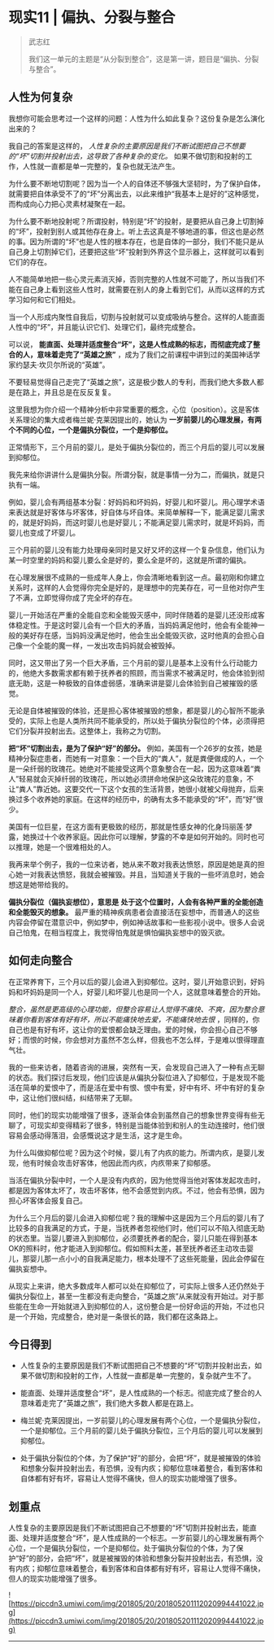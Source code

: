 # 现实11 | 偏执、分裂与整合

> 武志红
> 
> 我们这一单元的主题是“从分裂到整合”，这是第一讲，题目是“偏执、分裂与整合”。

## 人性为何复杂

我想你可能会思考过一个这样的问题：人性为什么如此复杂？这份复杂是怎么演化出来的？

我自己的答案是这样的， *人性复杂的主要原因是我们不断试图把自己不想要的“坏”切割并投射出去，这导致了各种复杂的变化。* 如果不做切割和投射的工作，人性就一直都是单一完整的，复杂也就无法产生。

为什么要不断地切割呢？因为当一个人的自体还不够强大坚韧时，为了保护自体，就需要把自体承受不了的“坏”分离出去，以此来维护“我基本上是好的”这种感觉，而构成向心力把心灵素材凝聚在一起。

为什么要不断地投射呢？所谓投射，特别是“坏”的投射，是要把从自己身上切割掉的“坏”，投射到别人或其他存在身上。听上去这真是不够地道的事，但这也是必然的事。因为所谓的“坏”也是人性的根本存在，也是自体的一部分，我们不能只是从自己身上切割掉它们，还要把这些“坏”投射到外界这个显示器上，这样就可以看到它们的存在。

人不能简单地把一些心灵元素消灭掉，否则完整的人性就不可能了，所以当我们不能在自己身上看到这些人性时，就需要在别人的身上看到它们，从而以这样的方式学习如何和它们相处。

当一个人形成内聚性自我后，切割与投射就可以变成吸纳与整合。这样的人能直面人性中的“坏”，并且能认识它们、处理它们，最终完成整合。

可以说， **能直面、处理并适度整合“坏”，这是人性成熟的标志，而彻底完成了整合的人，意味着走完了“英雄之旅”** ，成为了我们之前课程中讲到过的美国神话学家约瑟夫·坎贝尔所说的“英雄”。

不要轻易觉得自己走完了“英雄之旅”，这是极少数人的专利，而我们绝大多数人都是在路上，并且总是在反反复复。

这里我想为你介绍一个精神分析中非常重要的概念，心位（position）。这是客体关系理论的集大成者梅兰妮·克莱因提出的，她认为 **一岁前婴儿的心理发展，有两个不同的心位，一个是偏执分裂位，一个是抑郁位。**

正常情形下，三个月前的婴儿，是处于偏执分裂位的，而三个月后的婴儿可以发展到抑郁位。

我先来给你讲讲什么是偏执分裂。所谓分裂，就是事情一分为二，而偏执，就是只执有一端。

例如，婴儿会有两组基本分裂：好妈妈和坏妈妈，好婴儿和坏婴儿。用心理学术语来表达就是好客体与坏客体，好自体与坏自体。来简单解释一下，能满足婴儿需求的，就是好妈妈，而这时婴儿也是好婴儿；不能满足婴儿需求时，就是坏妈妈，而婴儿也变成了坏婴儿。

三个月前的婴儿没有能力处理母亲同时是又好又坏的这样一个复杂信息，他们认为某一时空里的妈妈和婴儿要么全是好的，要么全是坏的，这就是所谓的偏执。

在心理发展很不成熟的一些成年人身上，你会清晰地看到这一点。最初刚和你建立关系时，这样的人会觉得你完全是好的，是理想中的完美存在，可一旦他对你产生了不满，立即觉得你成了完全坏的存在。

婴儿一开始活在严重的全能自恋和全能毁灭感中，同时伴随着的是婴儿还没形成客体稳定性。于是这时婴儿会有一个巨大的矛盾，当妈妈满足他时，他会有全能神一般的美好存在感，当妈妈没满足他时，他会生出全能毁灭欲，这时他真的会担心自己像一个全能的魔一样，一发出攻击妈妈就会被毁掉。

同时，这又带出了另一个巨大矛盾，三个月前的婴儿是基本上没有什么行动能力的，他绝大多数需求都有赖于抚养者的照顾，而当需求不被满足时，他会体验到彻底无助，这是一种极致的自体虚弱感，准确来讲是婴儿会体验到自己被摧毁的感觉。

无论是自体被摧毁的体验，还是担心客体被摧毁的想象，都是婴儿的心智所不能承受的，实际上也是人类所共同不能承受的，所以处于偏执分裂位的个体，必须得把它们分裂并投射出去。这整体上，我称之为切割。

 **把“坏”切割出去，是为了保护“好”的部分。** 例如，美国有一个26岁的女孩，她是精神分裂症患者，而她有一对意象：一个巨大的“粪人”，就是粪便做成的人，一个是一朵纤弱的玫瑰花。她绝对不能接受这两个意象整合在一起，因为这意味着“粪人”轻易就会灭掉纤弱的玫瑰花，所以她必须拼命地保护这朵玫瑰花的意象，不让“粪人”靠近她。这要交代一下这个女孩的生活背景，她很小就被父母抛弃，后来换过多个收养她的家庭。在这样的经历中，的确有太多不能承受的“坏”，而“好”很少。

美国有一位巨星，在这方面有更极致的经历，那就是性感女神的化身玛丽莲·梦露，她换过十个收养家庭。因此你可以理解，梦露的不幸是如何开始的。同时也可以推理，她是一个很难相处的人。

我再来举个例子，我的一位来访者，她从来不敢对我表达愤怒，原因是她是真的担心她一对我表达愤怒，我就会被摧毁。并且，当知道关于我的一些坏消息时，她会想这是她带给我的。

 **偏执分裂位（偏执妄想位），意思是**  **处于这个位置时，人会有各种严重的全能创造和全能毁灭的想象。** 最严重的精神疾病患者会直接活在妄想中，而普通人的这些内容会停留在潜意识中，例如梦中，例如神话故事和一些影视小说中。很多人会说自己怕鬼，在相当程度上，我觉得怕鬼就是惧怕偏执妄想中的毁灭欲。

## 如何走向整合

在正常养育下，三个月以后的婴儿会进入到抑郁位。这时，婴儿开始意识到，好妈妈和坏妈妈是同一个人，好婴儿和坏婴儿也是同一个人，这就意味着整合的开始。

 *整合，虽然是更高级的心理功能，但整合容易让人觉得不痛快、不爽，因为整合意味着你看到客体有好有坏，所以不能痛快地去爱，不能痛快地去恨* ，同样的，你自己也是有好有坏，这让你的爱恨都会缺乏理由。爱的时候，你会担心自己不够好；而恨的时候，你会想对方虽然不怎么样，但我也不怎么样，于是难以恨得理直气壮。

我的一些来访者，随着咨询的进展，突然有一天，会发现自己进入了一种有点无聊的状态。我们探讨后发现，他们应该是从偏执分裂位进入了抑郁位，于是发现不能活在简单的爱恨中了，而是活在爱中有恨、恨中有爱，好中有坏、坏中有好的复杂中，这让他们很纠结，纠结带来了无聊。

同时，他们的现实功能增强了很多，逐渐会体会到虽然自己的想象世界变得有些无聊了，可现实却变得精彩了很多，特别是当能体验到和别人的生动连接时，他们很容易会感动得落泪，会感慨说这才是生活，这才是生命。

为什么叫做抑郁位呢？因为这个时候，婴儿有了内疚的能力。所谓内疚，是婴儿发现，他有时候会攻击好客体，他因此而内疚，内疚带来了抑郁感。

当活在偏执分裂中时，一个人是没有内疚的，因为他觉得当他对客体发起攻击时，都是因为客体太坏了，攻击坏客体，他不会感觉到内疚。不过，他会有恐惧，因为担心坏客体会报复自己。

为什么三个月后的婴儿会进入抑郁位呢？我的理解中这是因为三个月后的婴儿有了比较多的自我满足的方式，于是，当抚养者忽视他们时，他们可以不陷入彻底无助的状态里。当婴儿要进入到抑郁位，必须要抚养者的配合，婴儿只能在得到基本OK的照料时，他才能进入到抑郁位。假如照料太差，甚至抚养者还主动攻击婴儿，那婴儿那一点小小的自我满足能力，根本处理不了这些死能量，因此会停留在偏执妄想中。

从现实上来讲，绝大多数成年人都可以处在抑郁位了，可实际上很多人还仍然处于偏执分裂位上，甚至一生都没有走向整合，“英雄之旅”从来就没有开始过。对于那些能在生命一开始就进入到抑郁位的人，这份整合是一份好命运的开始，不过也只是一个开始，完成整合，绝对是一条很长的路，我们都在这条路上。

## 今日得到

* 人性复杂的主要原因是我们不断试图把自己不想要的“坏”切割并投射出去，如果不做切割和投射的工作，人性就一直都是单一完整的，复杂就产生不了。

* 能直面、处理并适度整合“坏”，是人性成熟的一个标志。彻底完成了整合的人意味着走完了“英雄之旅”，我们绝大多数人都是在路上。

* 梅兰妮·克莱因提出，一岁前婴儿的心理发展有两个心位，一个是偏执分裂位，一个是抑郁位。三个月前的婴儿处于偏执分裂位，三个月后的婴儿可以发展到抑郁位。

* 处于偏执分裂位的个体，为了保护“好”的部分，会把“坏”，就是被摧毁的体验和想象分裂并投射出去，有恐惧，没有内疚；抑郁位意味着整合，看到客体和自体都有好有坏，容易让人觉得不痛快，但人的现实功能增强了很多。

## 划重点

人性复杂的主要原因是我们不断试图把自己不想要的“坏”切割并投射出去，能直面、处理并适度整合“坏”，是人性成熟的一个标志。一岁前婴儿的心理发展有两个心位，一个是偏执分裂位，一个是抑郁位。处于偏执分裂位的个体，为了保护“好”的部分，会把“坏”，就是被摧毁的体验和想象分裂并投射出去，有恐惧，没有内疚；抑郁位意味着整合，看到客体和自体都有好有坏，容易让人觉得不痛快，但人的现实功能增强了很多。

![https://piccdn3.umiwi.com/img/201805/20/201805201112020994441022.jpg](https://piccdn3.umiwi.com/img/201805/20/201805201112020994441022.jpg)

---
